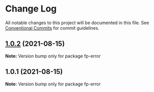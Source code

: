 # Change Log

All notable changes to this project will be documented in this file.
See [Conventional Commits](https://conventionalcommits.org) for commit guidelines.

## [1.0.2](https://github.com/kobiburnley/chain-error/compare/fp-error@1.0.1...fp-error@1.0.2) (2021-08-15)

**Note:** Version bump only for package fp-error





## 1.0.1 (2021-08-15)

**Note:** Version bump only for package fp-error
